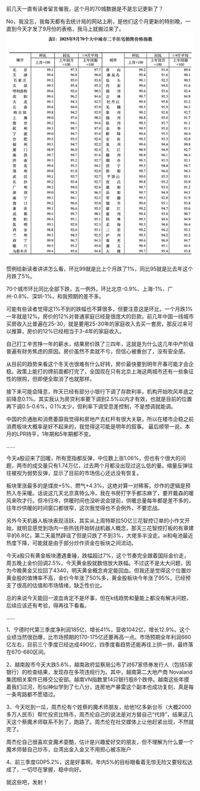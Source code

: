 前几天一直有读者留言催我，这个月的70城数据是不是忘记更新了？

No，我没忘，我每天都有去统计局的网站上刷，是他们这个月更新的特别晚，一直到今天才发了9月份的表格，我马上就搬过来了。
![](./9月二手住宅价格.jpg)

惯例给新读者讲讲怎么看，环比99就是比上个月跌了1%，同比95就是比去年这个月跌了5%。

70个城市环比同比全部下跌，五一例外。环比北京-0.9%、上海-1%、广州-0.8%、深圳-1%，和我预期的差不多。

可能有些读者觉得这1%不到的跌幅也不算很多，但要注意这是环比，一个月跌1%一年就是12%，房价的12%对普通家庭已经是很庞大的巨款。前几年中国一线城市买房收入比普遍在25-30，就是要用25-30年的家庭收入去买一套房，那反过来可以推算，房价的12%已经相当于3-4年的家庭收入。

自己打工辛苦挣一年的薪水，结果房价跌了三四年，这就是为什么这几年中产阶级普遍有财务焦虑的原因。房价虽然不卖就不亏，但信心被重创了，没有安全感。

从目前的趋势来看这个冬天也很难有什么好转，房价最快要到明年开春可能才会企稳。政策上能打的牌前面都打完了，全国现在只有北京上海这两城市还有一些象征性的限购，但即便全取消了也就那样。

接下来可能会降息，昨天已经有部分小银行下调了存款利率，机构开始吹风年底之前降息0.1%。其实我认为房贷利率要下调到2.5%以内才有效，也就是目前的位置再下调0.5-0.6%，0.1%太少，但利率下调受息差控制，不是想调就能调。

中国的负通胀和消费萎靡我觉得和房地产去杠杆有很大关联，所以在楼市企稳之前消费板块大概率是好不起来的，我觉得这可能是明年的叙事。
最后顺带一说，本月的LPR持平，1年期和5年期都不变。

……

今天a股迎来了回暖，所有宽指都反弹，中位数上涨1.06%，但也有个很大的问题，两市的成交量只有1.74万亿，过去两个月都没出现过这么低的量。缩量反弹往往被视为弱势反弹，显示了目前的市场信心还远没有恢复。

板块里涨最多的是煤炭+5%、燃气+4.3%，这绝对算一对稀客，炒作的逻辑是预热入冬采暖。话说这几天北京真特么冷，我在书房打字手都冻麻了，要开戴森的暖风来吹才行。但冷归冷，供暖时间也没听说会提前，供暖总量每年都是差不多的，往年炒供暖的时间窗口都很窄，这次我觉得也不会例外，不要恋战。

另外今天机器人板块表现活跃，其实从上周特斯拉50亿三花智控订单的小作文开始，就明显感觉到场内一些热钱开始转战机器人概念，那天三花智控打板的有章建平的6.8亿，第二天虽然辟谣了但是只跌了不到3%，大佬多半没走。ai和电池最近热度下降，可能就是由于部分炒作资金在板块之间流动。

今天a股只有黄金板块遭遇重锤，跌幅超过7%，这个节奏完全跟着国际金价走，周五晚上金价回调2.5%，今天黄金股就数倍放大跌幅。不过这不是太大问题，因为今晚黄金又拉回了4340，明天黄金概念肯定能回血。但我还是觉得这个位置炒黄金股的值博率不高，金价今年涨了50%多，黄金股板块今年涨了95%，已经预支了很高的估值和市场情绪，缺乏性价比。

总的来说今天能回一波血肯定不是坏事，但在k线趋势和量能上都没有解决问题，后续应该还有考验，得再往下看看。

……

1、宁德时代第三季度净利润185亿，增长41%，营收1042亿，增长12.9%。这个业绩当然很劲爆，比市场预期的170-175亿还要再高一点。市场预期全年利润660亿左右，目前三个季度已经达成490亿，四季度看趋势还能再往上拱一拱，最终落在670-680区间。

2、越南股市今天大跌5.6%，越南政府监察局公布了对67家债券发行人（包括5家银行）的检查结果，发现存在多项违规行为。其中，越南第二大地产商 Novaland集团相关案件已移交公安部。越南VN指数里14只银行股8个跌停。越南这些年摸着我们过河，形似神似学到了七八分，连房地产暴雷这个副本也成功复刻，真是每一条弯路都不愿错过。

3、今天吃到一瓜，周杰伦有个姓蔡的魔术师朋友，给他1亿多新台币（大概2000多万人民币）帮忙投资比特币，周杰伦自己的说法是对方替自己“代持”，结果这几天这个蔡魔术师联系不到了，跑路了。周杰伦在社交媒体上让他赶紧出现，不然就完了。

周杰伦自己很喜欢变魔术耍酷，估计是兴趣爱好交的朋友，但不理解为什么要一个魔术师替自己炒币，台湾出金入金又不用担心被冻账户

4、前三季度GDP5.2%，这是好事啊，年内5%的目标眼看着无惊无险又要轻松达成了，一切尽在掌握，稳中向好。

就这些吧，发射！


